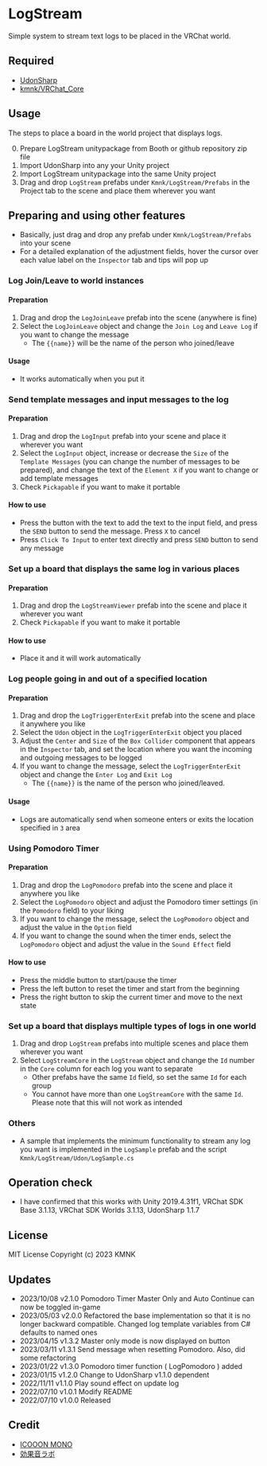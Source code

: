 # LogStream
Simple system to stream text logs to be placed in the VRChat world.

## Required
- [UdonSharp](vrchat-community/UdonSharp)
- [kmnk/VRChat_Core](https://github.com/kmnk/VRChat_Core)

## Usage
The steps to place a board in the world project that displays logs.

0. Prepare LogStream unitypackage from Booth or github repository zip file
1. Import UdonSharp into any your Unity project
2. Import LogStream unitypackage into the same Unity project
3. Drag and drop `LogStream` prefabs under `Kmnk/LogStream/Prefabs` in the Project tab to the scene and place them wherever you want

## Preparing and using other features
- Basically, just drag and drop any prefab under `Kmnk/LogStream/Prefabs` into your scene
- For a detailed explanation of the adjustment fields, hover the cursor over each value label on the `Inspector` tab and tips will pop up

### Log Join/Leave to world instances
#### Preparation
1. Drag and drop the `LogJoinLeave` prefab into the scene (anywhere is fine)
2. Select the `LogJoinLeave` object and change the `Join Log` and `Leave Log` if you want to change the message
    - The `{{name}}` will be the name of the person who joined/leave

#### Usage
- It works automatically when you put it

### Send template messages and input messages to the log
#### Preparation
1. Drag and drop the `LogInput` prefab into your scene and place it wherever you want
2. Select the `LogInput` object, increase or decrease the `Size` of the `Template Messages` (you can change the number of messages to be prepared), and change the text of the `Element X` if you want to change or add template messages
3. Check `Pickapable` if you want to make it portable

#### How to use
- Press the button with the text to add the text to the input field, and press the `SEND` button to send the message. Press `X` to cancel
- Press `Click To Input` to enter text directly and press `SEND` button to send any message

### Set up a board that displays the same log in various places
#### Preparation
1. Drag and drop the `LogStreamViewer` prefab into the scene and place it wherever you want
2. Check `Pickapable` if you want to make it portable

#### How to use
- Place it and it will work automatically

### Log people going in and out of a specified location
#### Preparation
1. Drag and drop the `LogTriggerEnterExit` prefab into the scene and place it anywhere you like
2. Select the `Udon` object in the `LogTriggerEnterExit` object you placed
3. Adjust the `Center` and `Size` of the `Box Collider` component that appears in the `Inspector` tab, and set the location where you want the incoming and outgoing messages to be logged
4. If you want to change the message, select the `LogTriggerEnterExit` object and change the `Enter Log` and `Exit Log`
    - The `{{name}}` is the name of the person who joined/leaved.

#### Usage
- Logs are automatically send when someone enters or exits the location specified in `3` area

### Using Pomodoro Timer
#### Preparation
1. Drag and drop the `LogPomodoro` prefab into the scene and place it anywhere you like
2. Select the `LogPomodoro` object and adjust the Pomodoro timer settings (in the `Pomodoro` field) to your liking
3. If you want to change the message, select the `LogPomodoro` object and adjust the value in the `Option` field
4. If you want to change the sound when the timer ends, select the `LogPomodoro` object and adjust the value in the `Sound Effect` field

#### How to use
- Press the middle button to start/pause the timer
- Press the left button to reset the timer and start from the beginning
- Press the right button to skip the current timer and move to the next state

### Set up a board that displays multiple types of logs in one world
1. Drag and drop `LogStream` prefabs into multiple scenes and place them wherever you want
2. Select `LogStreamCore` in the `LogStream` object and change the `Id` number in the `Core` column for each log you want to separate
    - Other prefabs have the same `Id` field, so set the same `Id` for each group
    - You cannot have more than one `LogStreamCore` with the same `Id`. Please note that this will not work as intended

### Others
- A sample that implements the minimum functionality to stream any log you want is implemented in the `LogSample` prefab and the script `Kmnk/LogStream/Udon/LogSample.cs`

## Operation check
- I have confirmed that this works with Unity 2019.4.31f1, VRChat SDK Base 3.1.13, VRChat SDK Worlds 3.1.13, UdonSharp 1.1.7

## License
MIT License
Copyright (c) 2023 KMNK

## Updates
- 2023/10/08 v2.1.0 Pomodoro Timer Master Only and Auto Continue can now be toggled in-game
- 2023/05/03 v2.0.0 Refactored the base implementation so that it is no longer backward compatible. Changed log template variables from C# defaults to named ones
- 2023/04/15 v1.3.2 Master only mode is now displayed on button
- 2023/03/11 v1.3.1 Send message when resetting Pomodoro. Also, did some refactoring
- 2023/01/22 v1.3.0 Pomodoro timer function ( LogPomodoro ) added
- 2023/01/15 v1.2.0 Change to UdonSharp v1.1.0 dependent
- 2022/11/11 v1.1.0 Play sound effect on update log
- 2022/07/10 v1.0.1 Modify README
- 2022/07/10 v1.0.0 Released

## Credit
- [ICOOON MONO](https://icooon-mono.com/)
- [効果音ラボ](https://soundeffect-lab.info/)
